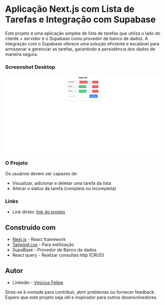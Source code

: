 # Aplicação Next.js com Lista de Tarefas e Integração com Supabase

Este projeto é uma aplicação simples de lista de tarefas que utiliza o lado do cliente + servidor e o Supabase como provedor de banco de dados. A integração com o Supabase oferece uma solução eficiente e escalável para armazenar e gerenciar as tarefas, garantindo a persistência dos dados de maneira segura.

### Screenshot Desktop

![Screenshot](public/screenshot.png)

### O Projeto

Os usuários devem ser capazes de:

 - Visualizar, adicionar e deletar uma tarefa da lista
 - Alterar o status da tarefa (completa ou incompleta)

### Links

- Link direto: [link do projeto](https://carrinho-zustand.vercel.app/)

## Construído com

- [Next.js](https://nextjs.org/) - React framework
- [Tailwind css](https://tailwindcss.com/) - Para estilização
- SupaBase - Provedor de Banco de dados
- React query - Realizar consultas http (CRUD)

## Autor

- Linkedin - [Vinicius Felipe](https://www.linkedin.com/in/vinicius-felipe-5148a81b5/)

Sinta-se à vontade para contribuir, abrir problemas ou fornecer feedback. Espero que este projeto seja útil e inspirador para outros desenvolvedores.
